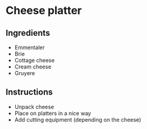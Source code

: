 
# Cheese platter

## Ingredients

- Emmentaler
- Brie
- Cottage cheese
- Cream cheese
- Gruyere

## Instructions

- Unpack cheese
- Place on platters in a nice way
- Add cutting equipment (depending on the cheese)

